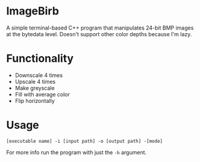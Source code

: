 # ImageBirb
A simple terminal-based C++ program that manipulates 24-bit BMP images at the bytedata level. Doesn't support other color depths because I'm lazy.

# Functionality
- Downscale 4 times
- Upscale 4 times
- Make greyscale
- Fill with average color
- Flip horizontally

# Usage
` [executable name] -i [input path] -o [output path] -[mode] `

For more info run the program with just the ` -h ` argument.

